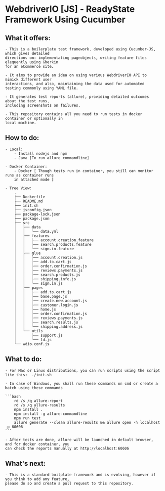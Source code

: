 # WebdriverIO [JS] - ReadyState Framework Using Cucumber

## What it offers:

    - This is a boilerplate test framework, developed using Cucumber-JS, which gives detailed
    directions on: implementating pageobjects, writing feature files elequently using Gherkin
    for an eCommerce site.

    - It aims to provide an idea on using various WebdriverIO API to mimick different user 
    interactions, and also, maintaining the data used for automated testing commonly using YAML file.

    - It generates test reports (allure), providing detailed outcomes about the test runs,
    including screenshots on failures.

    - This repository contains all you need to run tests in docker container or optionally in
    local machine.

## How to do:

    - Local:
        - Install nodejs and npm
        - Java [To run allure commandline]

    - Docker Container:
        - Docker [ Though tests run in container, you still can monitor runs as container runs
        in attached mode ]
    
    - Tree View:
        .
        ├── Dockerfile
        ├── README.md
        ├── init.sh
        ├── jsconfig.json
        ├── package-lock.json
        ├── package.json
        ├── src
        │   ├── data
        │   │   └── data.yml
        │   ├── features
        │   │   ├── account.creation.feature
        │   │   ├── search.products.feature
        │   │   └── sign.in.feature
        │   ├── glue
        │   │   ├── account.creation.js
        │   │   ├── add.to.cart.js
        │   │   ├── order.confirmation.js
        │   │   ├── reviews.payments.js
        │   │   ├── search.products.js
        │   │   ├── shipping.info.js
        │   │   └── sign.in.js
        │   ├── pages
        │   │   ├── add.to.cart.js
        │   │   ├── base.page.js
        │   │   ├── create.new.account.js
        │   │   ├── customer.login.js
        │   │   ├── home.js
        │   │   ├── order.confirmation.js
        │   │   ├── reviews.payments.js
        │   │   ├── search.results.js
        │   │   └── shipping.address.js
        │   └── utils
        │       ├── support.js
        │       └── td.js
        └── wdio.conf.js

## What to do:
    - For Mac or Linux distributions, you can run scripts using the script like this:  ./init.sh

    - In case of Windows, you shall run these commands on cmd or create a batch using these commands

    ```bash
        rd /s /q allure-report
        rd /s /q allure-results
        npm install .
        npm install -g allure-commandline
        npm run test
        allure generate --clean allure-results && allure open -h localhost -p 60606
    ```

    - After tests are done, allure will be launched in default browser, and for docker container, you
    can check the reports manually at http://localhost:60606

## What's next:

    - This is a standard boilplate framework and is evolving, however if you think to add any feature,
    please do so and create a pull request to this repository.